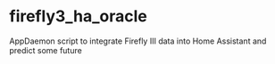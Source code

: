 # firefly3_ha_oracle
AppDaemon script to integrate Firefly III data into Home Assistant and predict some future
